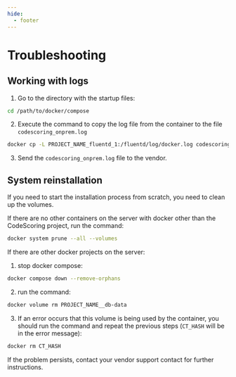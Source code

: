 ```yaml
---
hide:
  - footer
---
```

# Troubleshooting

## Working with logs

1. Go to the directory with the startup files:

 ```bash linenums="1"
 cd /path/to/docker/compose
 ```

2. Execute the command to copy the log file from the container to the file `codescoring_onprem.log`

 ```bash linenums="2"
 docker cp -L PROJECT_NAME_fluentd_1:/fluentd/log/docker.log codescoring_onprem.log
 ```

3. Send the `codescoring_onprem.log` file to the vendor.

## System reinstallation

If you need to start the installation process from scratch, you need to clean up the volumes.

If there are no other containers on the server with docker other than the CodeScoring project, run the command:

 ```bash
 docker system prune --all --volumes
 ```

If there are other docker projects on the server:

1. stop docker compose:

 ```bash linenums="1"
 docker compose down --remove-orphans
 ```

2. run the command:

 ```bash linenums="2"
 docker volume rm PROJECT_NAME__db-data
 ```

3. If an error occurs that this volume is being used by the container, you should run the command and repeat the previous steps (`CT_HASH` will be in the error message):

 ```bash linenums="3"
 docker rm CT_HASH
 ```

If the problem persists, contact your vendor support contact for further instructions.
